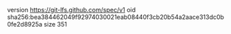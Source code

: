 version https://git-lfs.github.com/spec/v1
oid sha256:bea384462049f92974030021eab08440f3cb20b54a2aace313dc0b0fe2d8925a
size 351
